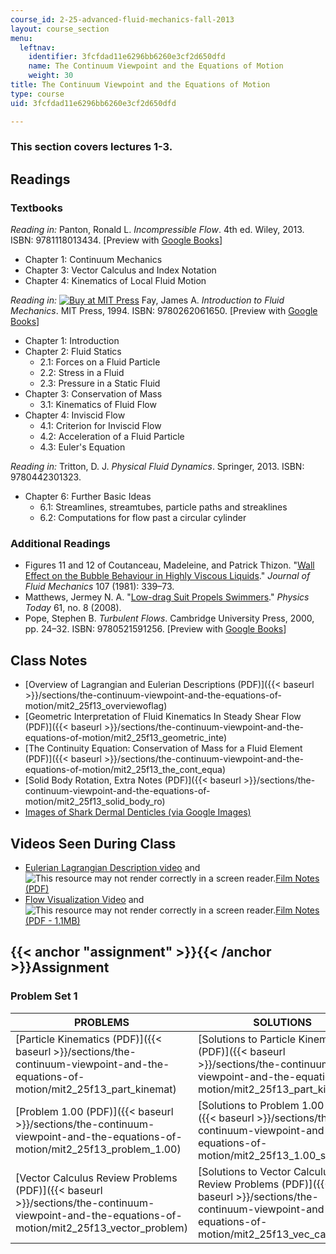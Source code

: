 ```yaml
---
course_id: 2-25-advanced-fluid-mechanics-fall-2013
layout: course_section
menu:
  leftnav:
    identifier: 3fcfdad11e6296bb6260e3cf2d650dfd
    name: The Continuum Viewpoint and the Equations of Motion
    weight: 30
title: The Continuum Viewpoint and the Equations of Motion
type: course
uid: 3fcfdad11e6296bb6260e3cf2d650dfd

---
```


### This section covers lectures 1-3.

Readings
--------

### Textbooks

_Reading in:_ Panton, Ronald L. _Incompressible Flow_. 4th ed. Wiley, 2013. ISBN: 9781118013434. \[Preview with [Google Books](http://books.google.com/books?id=sa4eAAAAQBAJ&pg=PAfrontcover)\]

*   Chapter 1: Continuum Mechanics
*   Chapter 3: Vector Calculus and Index Notation
*   Chapter 4: Kinematics of Local Fluid Motion

_Reading in:_ [![Buy at MIT 
Press](/images/mp_logo.gif)](https://mitpress.mit.edu/9780262061650) Fay, James A. _Introduction to Fluid Mechanics_. MIT Press, 1994. ISBN: 9780262061650. \[Preview with [Google Books](http://books.google.com/books?id=XGVpue4954wC&pg=PAfrontcover)\]

*   Chapter 1: Introduction
*   Chapter 2: Fluid Statics
    *   2.1: Forces on a Fluid Particle
    *   2.2: Stress in a Fluid
    *   2.3: Pressure in a Static Fluid
*   Chapter 3: Conservation of Mass
    *   3.1: Kinematics of Fluid Flow
*   Chapter 4: Inviscid Flow
    *   4.1: Criterion for Inviscid Flow
    *   4.2: Acceleration of a Fluid Particle
    *   4.3: Euler's Equation

_Reading in:_ Tritton, D. J. _Physical Fluid Dynamics_. Springer, 2013. ISBN: 9780442301323.

*   Chapter 6: Further Basic Ideas
    *   6.1: Streamlines, streamtubes, particle paths and streaklines
    *   6.2: Computations for flow past a circular cylinder

### Additional Readings

*   Figures 11 and 12 of Coutanceau, Madeleine, and Patrick Thizon. "[Wall Effect on the Bubble Behaviour in Highly Viscous Liquids](http://dx.doi.org/10.1017/S0022112081001808)." _Journal of Fluid Mechanics_ 107 (1981): 339–73.
*   Matthews, Jermey N. A. "[Low-drag Suit Propels Swimmers](http://dx.doi.org/10.1063/1.2970208)." _Physics Today_ 61, no. 8 (2008).
*   Pope, Stephen B. _Turbulent Flows_. Cambridge University Press, 2000, pp. 24–32. ISBN: 9780521591256. \[Preview with [Google Books](http://books.google.com/books?id=HZsTw9SMx-0C&pg=PA24=onepage)\]

Class Notes
-----------

*   [Overview of Lagrangian and Eulerian Descriptions (PDF)]({{< baseurl >}}/sections/the-continuum-viewpoint-and-the-equations-of-motion/mit2_25f13_overviewoflag)
*   [Geometric Interpretation of Fluid Kinematics In Steady Shear Flow (PDF)]({{< baseurl >}}/sections/the-continuum-viewpoint-and-the-equations-of-motion/mit2_25f13_geometric_inte)
*   [The Continuity Equation: Conservation of Mass for a Fluid Element (PDF)]({{< baseurl >}}/sections/the-continuum-viewpoint-and-the-equations-of-motion/mit2_25f13_the_cont_equa)
*   [Solid Body Rotation, Extra Notes (PDF)]({{< baseurl >}}/sections/the-continuum-viewpoint-and-the-equations-of-motion/mit2_25f13_solid_body_ro)
*   [Images of Shark Dermal Denticles (via Google Images)](https://www.google.com/search?client=safari&rls=en&q=shark+denticles&ie=UTF&tbm=isch&gws_rd=ssl)

Videos Seen During Class
------------------------

*   [Eulerian Lagrangian Description video](https://youtu.be/mdN8OOkx2ko) and ![This resource may not render correctly in a screen reader.](/images/inacessible.gif)[Film Notes (PDF)](http://web.mit.edu/hml/ncfmf/01ELDFM.pdf)
*   [Flow Visualization Video](https://youtu.be/nuQyKGuXJOs) and ![This resource may not render correctly in a screen reader.](/images/inacessible.gif)[Film Notes (PDF - 1.1MB)](http://web.mit.edu/hml/ncfmf/05FV.pdf)

{{< anchor "assignment" >}}{{< /anchor >}}Assignment
----------------------------------------------------

### Problem Set 1

| PROBLEMS | SOLUTIONS |
| --- | --- |
| [Particle Kinematics (PDF)]({{< baseurl >}}/sections/the-continuum-viewpoint-and-the-equations-of-motion/mit2_25f13_part_kinemat) | [Solutions to Particle Kinematics (PDF)]({{< baseurl >}}/sections/the-continuum-viewpoint-and-the-equations-of-motion/mit2_25f13_part_kine_solu) |
| [Problem 1.00 (PDF)]({{< baseurl >}}/sections/the-continuum-viewpoint-and-the-equations-of-motion/mit2_25f13_problem_1.00) | [Solutions to Problem 1.00 (PDF)]({{< baseurl >}}/sections/the-continuum-viewpoint-and-the-equations-of-motion/mit2_25f13_1.00_solution) |
| [Vector Calculus Review Problems (PDF)]({{< baseurl >}}/sections/the-continuum-viewpoint-and-the-equations-of-motion/mit2_25f13_vector_problem) | [Solutions to Vector Calculus Review Problems (PDF)]({{< baseurl >}}/sections/the-continuum-viewpoint-and-the-equations-of-motion/mit2_25f13_vec_cal_re_pro)